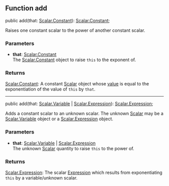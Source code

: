 ## Function add

<declaration>

public add(that: [Scalar.Constant](reference/v/0.2.1/quantities/Scalar.Constant)): [Scalar.Constant](reference/v/0.2.1/quantities/Scalar.Constant);

</declaration>

Raises one constant scalar to the power of another constant scalar.

### Parameters
* **that**: [Scalar.Constant](reference/v/0.2.1/quantities/Scalar.Constant)<br>
 The [Scalar.Constant](reference/v/0.2.1/quantities/Scalar.Constant) object to raise `this` to the exponent of.

### Returns
[Scalar.Constant](reference/v/0.2.1/quantities/Scalar.Constant):
A constant [Scalar](reference/v/0.2.1/quantities/Scalar) object whose [value](reference/v/0.2.1/core/definitions/Constant/value) is
equal to the exponentiation of the value of `this` by `that`.

-------------------

<declaration>

public add(that: [Scalar.Variable](reference/v/0.2.1/quantities/Scalar.Variable) | [Scalar.Expression](reference/v/0.2.1/quantities/Scalar.Expression)): [Scalar.Expression](reference/v/0.2.1/quantities/Scalar.Expression);

</declaration>

Adds a constant scalar to an unknown scalar. The unknown [Scalar](reference/v/0.2.1/quantities/Scalar) may be a
[Scalar.Variable](reference/v/0.2.1/quantities/Scalar.Variable) object or a [Scalar.Expression](reference/v/0.2.1/quantities/Scalar.Expression) object.

### Parameters
* **that**: [Scalar.Variable](reference/v/0.2.1/quantities/Scalar.Variable) | [Scalar.Expression](reference/v/0.2.1/quantities/Scalar.Expression)<br>
 The unknown [Scalar](reference/v/0.2.1/quantities/Scalar) quantity to raise `this` to the power of.

### Returns
[Scalar.Expression](reference/v/0.2.1/quantities/Scalar.Expression): The scalar [Expression](reference/v/0.2.1/core/definitions/Expression) which results from exponentiating `this` by a variable/unknown scalar.